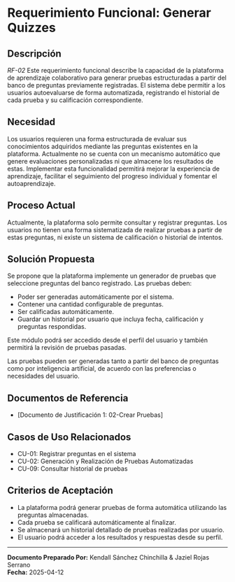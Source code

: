 # Requerimiento Funcional: Generar Quizzes

## Descripción

*RF-02* Este requerimiento funcional describe la capacidad de la plataforma de aprendizaje colaborativo para generar pruebas estructuradas a partir del banco de preguntas previamente registradas. El sistema debe permitir a los usuarios autoevaluarse de forma automatizada, registrando el historial de cada prueba y su calificación correspondiente.

## Necesidad

Los usuarios requieren una forma estructurada de evaluar sus conocimientos adquiridos mediante las preguntas existentes en la plataforma. Actualmente no se cuenta con un mecanismo automático que genere evaluaciones personalizadas ni que almacene los resultados de estas. Implementar esta funcionalidad permitirá mejorar la experiencia de aprendizaje, facilitar el seguimiento del progreso individual y fomentar el autoaprendizaje.

## Proceso Actual

Actualmente, la plataforma solo permite consultar y registrar preguntas. Los usuarios no tienen una forma sistematizada de realizar pruebas a partir de estas preguntas, ni existe un sistema de calificación o historial de intentos.

## Solución Propuesta

Se propone que la plataforma implemente un generador de pruebas que seleccione preguntas del banco registrado. Las pruebas deben:

- Poder ser generadas automáticamente por el sistema.
- Contener una cantidad configurable de preguntas.
- Ser calificadas automáticamente.
- Guardar un historial por usuario que incluya fecha, calificación y preguntas respondidas.

Este módulo podrá ser accedido desde el perfil del usuario y también permitirá la revisión de pruebas pasadas.

Las pruebas pueden ser generadas tanto a partir del banco de preguntas como por inteligencia artificial, de acuerdo con las preferencias o necesidades del usuario.

## Documentos de Referencia

- [Documento de Justificación 1: 02-Crear Pruebas]

## Casos de Uso Relacionados

- CU-01: Registrar preguntas en el sistema
- CU-02: Generación y Realización de Pruebas Automatizadas
- CU-09: Consultar historial de pruebas

## Criterios de Aceptación

- La plataforma podrá generar pruebas de forma automática utilizando las preguntas almacenadas.
- Cada prueba se calificará automáticamente al finalizar.
- Se almacenará un historial detallado de pruebas realizadas por usuario.
- El usuario podrá acceder a los resultados y respuestas desde su perfil.


---

**Documento Preparado Por:** Kendall Sánchez Chinchilla & Jaziel Rojas Serrano  
**Fecha:** 2025-04-12
